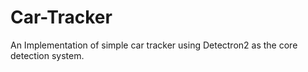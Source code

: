 # Car-Tracker
An Implementation of simple car tracker using Detectron2 as the core detection system.
